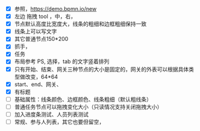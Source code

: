 - [x] 参照，https://demo.bpmn.io/new
- [x] 左边 拖拽 tool ，中，右，
- [x] 节点默认高度比宽度大，线条的粗细和边框粗细保持一致
- [x] 线条上可以写文字
- [x] 其它普通节点150*200
- [x] 抓手，
- [x] 任务
- [x] 布局参考 PS, 选择，tab 的文字竖着排列
- [x] 只有开始、结束、网关三种节点的大小是固定的，网关的外表可以根据具体类型做改变，64*64
- [x] start、end、网关、
- [x] 有标题
- [ ] 基础属性：线条颜色、边框颜色、线条粗细（默认粗线条）
- [ ] 普通任务节点可以拖拽变化大小（只读情况支持关闭拖拽大小）
- [ ] 加入进度条测试、人员列表测试
- [ ] 常规、参与人列表，其它也要但留空，

